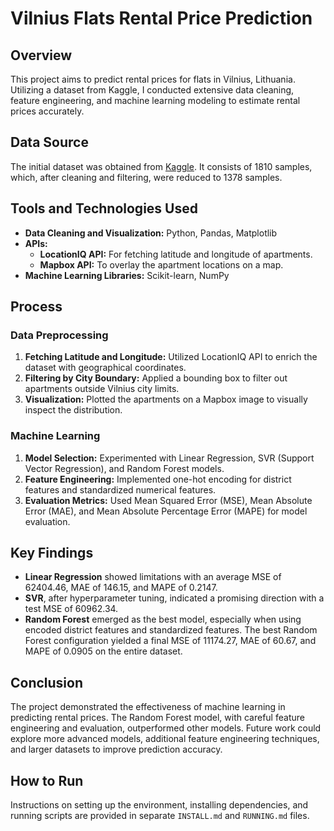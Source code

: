 # Vilnius Flats Rental Price Prediction

## Overview
This project aims to predict rental prices for flats in Vilnius, Lithuania. Utilizing a dataset from Kaggle, I conducted extensive data cleaning, feature engineering, and machine learning modeling to estimate rental prices accurately.

## Data Source
The initial dataset was obtained from [Kaggle](https://www.kaggle.com/datasets/martynasvarnas/vilnius-flats-for-rent). It consists of 1810 samples, which, after cleaning and filtering, were reduced to 1378 samples.

## Tools and Technologies Used
- **Data Cleaning and Visualization:** Python, Pandas, Matplotlib
- **APIs:**
  - **LocationIQ API:** For fetching latitude and longitude of apartments.
  - **Mapbox API:** To overlay the apartment locations on a map.
- **Machine Learning Libraries:** Scikit-learn, NumPy

## Process

### Data Preprocessing
1. **Fetching Latitude and Longitude:** Utilized LocationIQ API to enrich the dataset with geographical coordinates.
2. **Filtering by City Boundary:** Applied a bounding box to filter out apartments outside Vilnius city limits.
3. **Visualization:** Plotted the apartments on a Mapbox image to visually inspect the distribution.

### Machine Learning
1. **Model Selection:** Experimented with Linear Regression, SVR (Support Vector Regression), and Random Forest models.
2. **Feature Engineering:** Implemented one-hot encoding for district features and standardized numerical features.
3. **Evaluation Metrics:** Used Mean Squared Error (MSE), Mean Absolute Error (MAE), and Mean Absolute Percentage Error (MAPE) for model evaluation.

## Key Findings
- **Linear Regression** showed limitations with an average MSE of 62404.46, MAE of 146.15, and MAPE of 0.2147.
- **SVR**, after hyperparameter tuning, indicated a promising direction with a test MSE of 60962.34.
- **Random Forest** emerged as the best model, especially when using encoded district features and standardized features. The best Random Forest configuration yielded a final MSE of 11174.27, MAE of 60.67, and MAPE of 0.0905 on the entire dataset.

## Conclusion
The project demonstrated the effectiveness of machine learning in predicting rental prices. The Random Forest model, with careful feature engineering and evaluation, outperformed other models. Future work could explore more advanced models, additional feature engineering techniques, and larger datasets to improve prediction accuracy.

## How to Run
Instructions on setting up the environment, installing dependencies, and running scripts are provided in separate `INSTALL.md` and `RUNNING.md` files.
